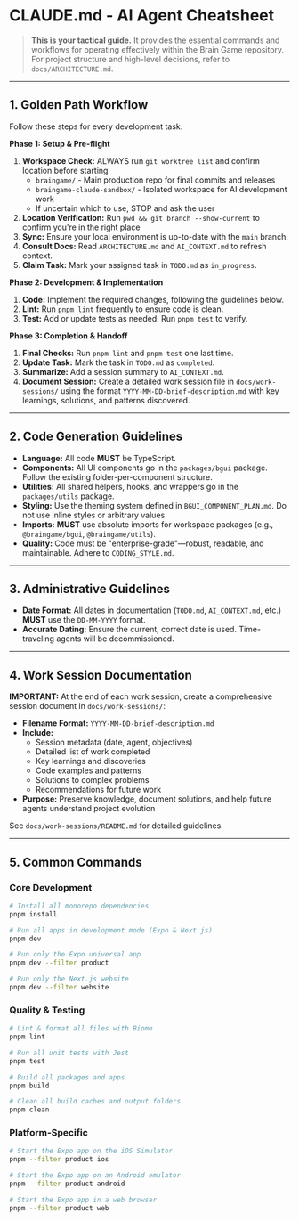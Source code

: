 # CLAUDE.md - AI Agent Cheatsheet

> **This is your tactical guide.** It provides the essential commands and workflows for operating effectively within the Brain Game repository. For project structure and high-level decisions, refer to `docs/ARCHITECTURE.md`.

---

## 1. Golden Path Workflow
Follow these steps for every development task.

**Phase 1: Setup & Pre-flight**
1.  **Workspace Check:** ALWAYS run `git worktree list` and confirm location before starting
    - `braingame/` - Main production repo for final commits and releases
    - `braingame-claude-sandbox/` - Isolated workspace for AI development work
    - If uncertain which to use, STOP and ask the user
2.  **Location Verification:** Run `pwd && git branch --show-current` to confirm you're in the right place
3.  **Sync:** Ensure your local environment is up-to-date with the `main` branch.
4.  **Consult Docs:** Read `ARCHITECTURE.md` and `AI_CONTEXT.md` to refresh context.
5.  **Claim Task:** Mark your assigned task in `TODO.md` as `in_progress`.

**Phase 2: Development & Implementation**
1.  **Code:** Implement the required changes, following the guidelines below.
2.  **Lint:** Run `pnpm lint` frequently to ensure code is clean.
3.  **Test:** Add or update tests as needed. Run `pnpm test` to verify.

**Phase 3: Completion & Handoff**
1.  **Final Checks:** Run `pnpm lint` and `pnpm test` one last time.
2.  **Update Task:** Mark the task in `TODO.md` as `completed`.
3.  **Summarize:** Add a session summary to `AI_CONTEXT.md`.
4.  **Document Session:** Create a detailed work session file in `docs/work-sessions/` using the format `YYYY-MM-DD-brief-description.md` with key learnings, solutions, and patterns discovered.

---

## 2. Code Generation Guidelines

- **Language:** All code **MUST** be TypeScript.
- **Components:** All UI components go in the `packages/bgui` package. Follow the existing folder-per-component structure.
- **Utilities:** All shared helpers, hooks, and wrappers go in the `packages/utils` package.
- **Styling:** Use the theming system defined in `BGUI_COMPONENT_PLAN.md`. Do not use inline styles or arbitrary values.
- **Imports:** **MUST** use absolute imports for workspace packages (e.g., `@braingame/bgui`, `@braingame/utils`).
- **Quality:** Code must be "enterprise-grade"—robust, readable, and maintainable. Adhere to `CODING_STYLE.md`.

---

## 3. Administrative Guidelines

- **Date Format:** All dates in documentation (`TODO.md`, `AI_CONTEXT.md`, etc.) **MUST** use the `DD-MM-YYYY` format.
- **Accurate Dating:** Ensure the current, correct date is used. Time-traveling agents will be decommissioned.

---

## 4. Work Session Documentation

**IMPORTANT:** At the end of each work session, create a comprehensive session document in `docs/work-sessions/`:

- **Filename Format:** `YYYY-MM-DD-brief-description.md`
- **Include:**
  - Session metadata (date, agent, objectives)
  - Detailed list of work completed
  - Key learnings and discoveries
  - Code examples and patterns
  - Solutions to complex problems
  - Recommendations for future work
- **Purpose:** Preserve knowledge, document solutions, and help future agents understand project evolution

See `docs/work-sessions/README.md` for detailed guidelines.

---

## 5. Common Commands

### Core Development
```bash
# Install all monorepo dependencies
pnpm install

# Run all apps in development mode (Expo & Next.js)
pnpm dev

# Run only the Expo universal app
pnpm dev --filter product

# Run only the Next.js website
pnpm dev --filter website
```

### Quality & Testing
```bash
# Lint & format all files with Biome
pnpm lint

# Run all unit tests with Jest
pnpm test

# Build all packages and apps
pnpm build

# Clean all build caches and output folders
pnpm clean
```

### Platform-Specific
```bash
# Start the Expo app on the iOS Simulator
pnpm --filter product ios

# Start the Expo app on an Android emulator
pnpm --filter product android

# Start the Expo app in a web browser
pnpm --filter product web
```
